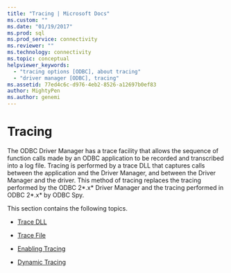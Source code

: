 ```yaml
---
title: "Tracing | Microsoft Docs"
ms.custom: ""
ms.date: "01/19/2017"
ms.prod: sql
ms.prod_service: connectivity
ms.reviewer: ""
ms.technology: connectivity
ms.topic: conceptual
helpviewer_keywords: 
  - "tracing options [ODBC], about tracing"
  - "driver manager [ODBC], tracing"
ms.assetid: 77ed4c6c-d976-4eb2-8526-a12697b0ef83
author: MightyPen
ms.author: genemi
---
```

# Tracing
The ODBC Driver Manager has a trace facility that allows the sequence of function calls made by an ODBC application to be recorded and transcribed into a log file. Tracing is performed by a trace DLL that captures calls between the application and the Driver Manager, and between the Driver Manager and the driver. This method of tracing replaces the tracing performed by the ODBC 2*.x* Driver Manager and the tracing performed in ODBC 2*.x* by ODBC Spy.  
  
 This section contains the following topics.  
  
-   [Trace DLL](../../../odbc/reference/develop-app/trace-dll.md)  
  
-   [Trace File](../../../odbc/reference/develop-app/trace-file.md)  
  
-   [Enabling Tracing](../../../odbc/reference/develop-app/enabling-tracing.md)  
  
-   [Dynamic Tracing](../../../odbc/reference/develop-app/dynamic-tracing.md)
